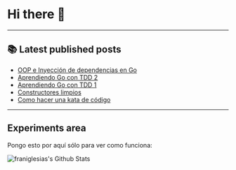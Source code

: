 # Hi there 👋

<!--
**franiglesias/franiglesias** is a ✨ _special_ ✨ repository because its `README.md` (this file) appears on your GitHub profile.

Here are some ideas to get you started:

- 🔭 I’m currently working on ...
- 🌱 I’m currently learning ...
- 👯 I’m looking to collaborate on ...
- 🤔 I’m looking for help with ...
- 💬 Ask me about ...
- 📫 How to reach me: ...
- 😄 Pronouns: ...
- ⚡ Fun fact: ...
-->


---

## 📚 Latest published posts
<!-- TB-FEED:START -->
- [OOP e Inyección de dependencias en Go](https://franiglesias.github.io/dependency-injection-golang/)
- [Aprendiendo Go con TDD 2](https://franiglesias.github.io/learning-go-2/)
- [Aprendiendo Go con TDD 1](https://franiglesias.github.io/learning-go-1/)
- [Constructores limpios](https://franiglesias.github.io/clean-constructors/)
- [Como hacer una kata de código](https://franiglesias.github.io/resolving-code-katas/)
<!-- TB-FEED:END -->


---

## Experiments area

Pongo esto por aquí sólo para ver como funciona:

<img alt="franiglesias's Github Stats" src="https://github-readme-stats.vercel.app/api?username=franiglesias&show_icons=true&hide_border=true" />
